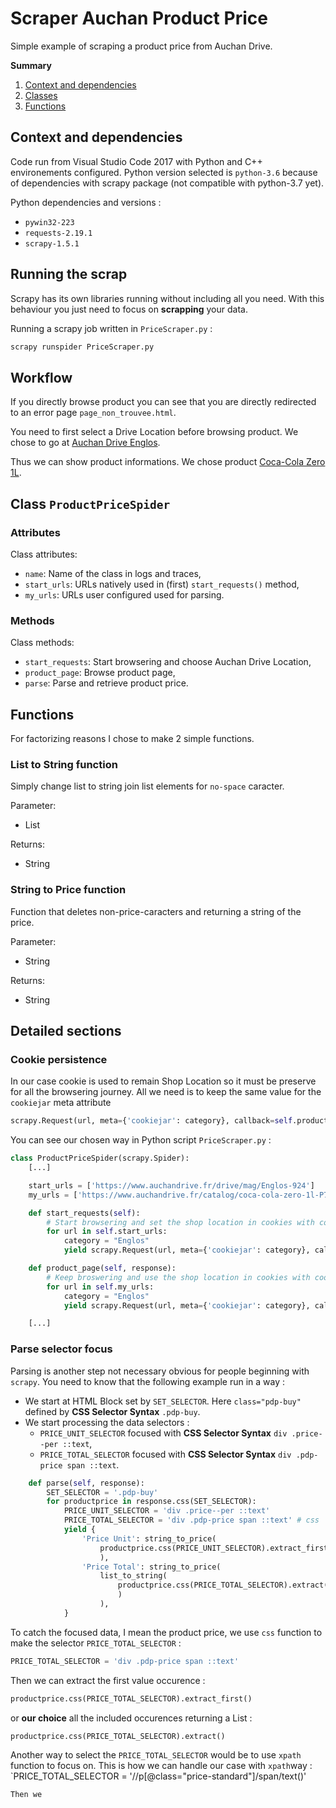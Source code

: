 # Scraper Auchan Product Price
Simple example of scraping a product price from Auchan Drive.

**Summary**
1. [Context and dependencies](#context-and-dependencies)
1. [Classes](#classes)
1. [Functions](#functions)


## Context and dependencies

Code run from Visual Studio Code 2017 with Python and C++ environements configured.
Python version selected is `python-3.6` because of dependencies with scrapy package (not compatible with python-3.7 yet).

Python dependencies and versions :
* `pywin32-223`
* `requests-2.19.1`
* `scrapy-1.5.1`


## Running the scrap

Scrapy has its own libraries running without including all you need. With this behaviour you just need to focus on **scrapping** your data.

Running a scrapy job written in `PriceScraper.py` :
```py
scrapy runspider PriceScraper.py
```


## Workflow

If you directly browse product you can see that you are directly redirected to an error page `page_non_trouvee.html`.

You need to first select a Drive Location before browsing product. We chose to go at [Auchan Drive Englos](#https://www.auchandrive.fr/drive/mag/Englos-924).

Thus we can show product informations. We chose product [Coca-Cola Zero 1L](#https://www.auchandrive.fr/catalog/coca-cola-zero-1l-P762493).


## Class `ProductPriceSpider`

### Attributes

Class attributes:
* `name`: Name of the class in logs and traces,
* `start_urls`: URLs natively used in (first) `start_requests()` method,
* `my_urls`: URLs user configured used for parsing.

### Methods

Class methods:
* `start_requests`: Start browsering and choose Auchan Drive Location,
* `product_page`: Browse product page,
* `parse`: Parse and retrieve product price.


## Functions

For factorizing reasons I chose to make 2 simple functions.

### List to String function
Simply change list to string join list elements for `no-space` caracter.

Parameter:
* List

Returns:
* String

### String to Price function
Function that deletes non-price-caracters and returning a string of the price.

Parameter:
* String

Returns:
* String


## Detailed sections

### Cookie persistence

In our case cookie is used to remain Shop Location so it must be preserve for all the browsering journey.
All we need is to keep the same value for the `cookiejar` meta attribute
```py
scrapy.Request(url, meta={'cookiejar': category}, callback=self.product_page)
```

You can see our chosen way in Python script `PriceScraper.py` :
```py
class ProductPriceSpider(scrapy.Spider):
    [...]

    start_urls = ['https://www.auchandrive.fr/drive/mag/Englos-924']
    my_urls = ['https://www.auchandrive.fr/catalog/coca-cola-zero-1l-P762493']

    def start_requests(self):
        # Start browsering and set the shop location in cookies with cookiejar="Englos"
        for url in self.start_urls:
            category = "Englos"
            yield scrapy.Request(url, meta={'cookiejar': category}, callback=self.product_page)

    def product_page(self, response):
        # Keep broswering and use the shop location in cookies with cookiejar="Englos"
        for url in self.my_urls:
            category = "Englos"
            yield scrapy.Request(url, meta={'cookiejar': category}, callback=self.parse)

    [...]
```

### Parse selector focus

Parsing is another step not necessary obvious for people beginning with `scrapy`.
You need to know that the following example run in a way :
* We start at HTML Block set by `SET_SELECTOR`. Here `class="pdp-buy"` defined by __CSS Selector Syntax__ `.pdp-buy`.
* We start processing the data selectors :
  * `PRICE_UNIT_SELECTOR` focused with __CSS Selector Syntax__ `div .price--per ::text`,
  * `PRICE_TOTAL_SELECTOR` focused with __CSS Selector Syntax__ `div .pdp-price span ::text`.

```py
    def parse(self, response):
        SET_SELECTOR = '.pdp-buy'
        for productprice in response.css(SET_SELECTOR):
            PRICE_UNIT_SELECTOR = 'div .price--per ::text'
            PRICE_TOTAL_SELECTOR = 'div .pdp-price span ::text' # css
            yield {
                'Price Unit': string_to_price(
                    productprice.css(PRICE_UNIT_SELECTOR).extract_first()
                    ),
                'Price Total': string_to_price(
                    list_to_string(
                        productprice.css(PRICE_TOTAL_SELECTOR).extract()
                        )
                    ),
            }
```

To catch the focused data, I mean the product price, we use `css` function to make the selector `PRICE_TOTAL_SELECTOR` :
```py
PRICE_TOTAL_SELECTOR = 'div .pdp-price span ::text'
```
Then we can extract the first value occurence :
```py
productprice.css(PRICE_TOTAL_SELECTOR).extract_first()
```
or **our choice** all the included occurences returning a List :
```py
productprice.css(PRICE_TOTAL_SELECTOR).extract()
```

Another way to select the `PRICE_TOTAL_SELECTOR` would be to use `xpath` function to focus on. This is how we can handle our case with `xpath`way :
`PRICE_TOTAL_SELECTOR = '//p[@class="price-standard"]/span/text()'
```
Then we
